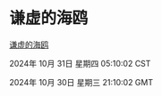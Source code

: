 # 谦虚的海鸥
[谦虚的海鸥](http://219.139.197.74:56308/qxdho/course/base/hotlink/index.php)

2024年 10月 31日 星期四 05:10:02 CST

2024年 10月 30日 星期三 21:10:02 GMT
